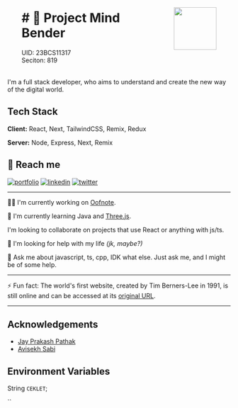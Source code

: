 <div style="display:flex;align-items:center;gap:4rem;padding:2rem;">
    <div>
        <h1>
            # 🚀 Project Mind Bender
        </h1>
        UID: 23BCS11317
        <br/>
        Seciton: 819
    </div>
    <img width="96" src="https://avatars.githubusercontent.com/u/87781848?v=4" />
</div>
I'm a full stack developer, who aims to understand and create the new way of the digital world.

## Tech Stack

**Client:** React, Next, TailwindCSS, Remix, Redux

**Server:** Node, Express, Next, Remix

## 🔗 Reach me

[![portfolio](https://img.shields.io/badge/my_portfolio-000?style=for-the-badge&logo=ko-fi&logoColor=white)](https://mind0bender.vercel.app/)
[![linkedin](https://img.shields.io/badge/linkedin-0A66C2?style=for-the-badge&logo=linkedin&logoColor=white)](https://www.linkedin.com/in/mind0bender/)
[![twitter](https://img.shields.io/badge/twitter-1DA1F2?style=for-the-badge&logo=twitter&logoColor=white)](https://twitter.com/mind0bender/)

---

👩‍💻 I'm currently working on [Oofnote](https://oofnote.vercel.app/).

🧠 I'm currently learning Java and [Three.js](https://threejs.org/).

I'm looking to collaborate on projects that use React or anything with js/ts.

🤔 I'm looking for help with my life _(jk, maybe?)_

💬 Ask me about javascript, ts, cpp, IDK what else. Just ask me, and I might be of some help.

---

⚡️ Fun fact: The world's first website, created by Tim Berners-Lee in 1991, is still online and can be accessed at its [original URL](http://info.cern.ch/hypertext/WWW/TheProject.html).

---

## Acknowledgements

- [Jay Prakash Pathak](https://github.com/devjayprakash)
- [Avisekh Sabi](https://github.com/avisekh3110)

## Environment Variables

String `CEKLET`;

``
